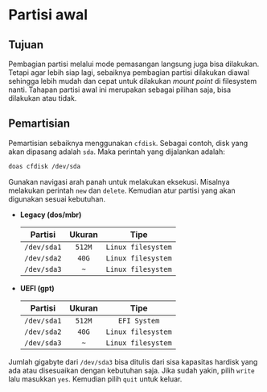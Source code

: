 # Partisi awal

## Tujuan

Pembagian partisi melalui mode pemasangan langsung juga bisa dilakukan. Tetapi agar lebih siap lagi, sebaiknya pembagian partisi dilakukan diawal sehingga lebih mudah dan cepat untuk dilakukan _mount point_ di filesystem nanti. Tahapan partisi awal ini merupakan sebagai pilihan saja, bisa dilakukan atau tidak.

## Pemartisian

Pemartisian sebaiknya menggunakan `cfdisk`. Sebagai contoh, disk yang akan dipasang adalah `sda`. Maka perintah yang dijalankan adalah:

```sh
doas cfdisk /dev/sda
```

Gunakan navigasi arah panah untuk melakukan eksekusi. Misalnya melakukan perintah `new` dan `delete`. Kemudian atur partisi yang akan digunakan sesuai kebutuhan.

- **Legacy (dos/mbr)**

  | **Partisi** | **Ukuran** |      **Tipe**      |
  | :---------: | :--------: | :----------------: |
  | `/dev/sda1` |   `512M`   | `Linux filesystem` |
  | `/dev/sda2` |   `40G`    | `Linux filesystem` |
  | `/dev/sda3` |    `~`     | `Linux filesystem` |

- **UEFI (gpt)**

  | **Partisi** | **Ukuran** |      **Tipe**      |
  | :---------: | :--------: | :----------------: |
  | `/dev/sda1` |   `512M`   |    `EFI System`    |
  | `/dev/sda2` |   `40G`    | `Linux filesystem` |
  | `/dev/sda3` |    `~`     | `Linux filesystem` |


Jumlah gigabyte dari `/dev/sda3` bisa ditulis dari sisa kapasitas hardisk yang ada atau disesuaikan dengan kebutuhan saja. Jika sudah yakin, pilih `write` lalu masukkan `yes`. Kemudian pilih `quit` untuk keluar.
